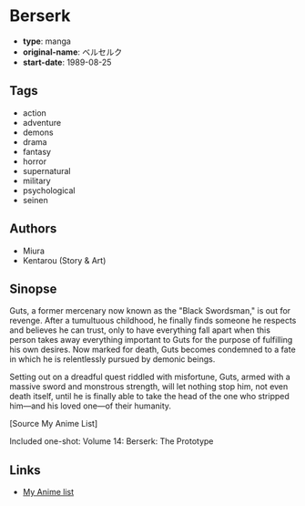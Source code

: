 # Berserk

-   **type**: manga
-   **original-name**: ベルセルク
-   **start-date**: 1989-08-25

## Tags

-   action
-   adventure
-   demons
-   drama
-   fantasy
-   horror
-   supernatural
-   military
-   psychological
-   seinen

## Authors

-   Miura
-   Kentarou (Story & Art)

## Sinopse

Guts, a former mercenary now known as the "Black Swordsman," is out for revenge. After a tumultuous childhood, he finally finds someone he respects and believes he can trust, only to have everything fall apart when this person takes away everything important to Guts for the purpose of fulfilling his own desires. Now marked for death, Guts becomes condemned to a fate in which he is relentlessly pursued by demonic beings.

Setting out on a dreadful quest riddled with misfortune, Guts, armed with a massive sword and monstrous strength, will let nothing stop him, not even death itself, until he is finally able to take the head of the one who stripped him—and his loved one—of their humanity.

[Source My Anime List]

Included one-shot:
Volume 14: Berserk: The Prototype

## Links

-   [My Anime list](https://myanimelist.net/manga/2/Berserk)
